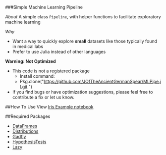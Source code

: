 ###Simple Machine Learning Pipeline

_About_
A simple class `Pipeline`, with helper functions to facilitate exploratory machine learning

_Why_

* Want a way to quickly explore __small__ datasets like those typically found in medical labs
* Prefer to use Julia instead of other languages



__Warning: Not Optimized__

* This code is not a registered package
  * Install command: 
  * Pkg.clone("https://github.com/JOfTheAncientGermanSpear/MLPipe.jl.git
")
* If you find bugs or have optimization suggestions, please feel free to contribute a fix or let us know.


##How To Use
View [Iris Example notebook](https://github.com/JOfTheAncientGermanSpear/MLPipe.jl/blob/master/Iris_Example.ipynb)


##Required Packages

* [DataFrames][1]
* [Distributions][2]
* [Gadfly][3]
* [HypothesisTests][4]
* [Lazy][5]


[1]: https://github.com/JuliaStats/DataFrames.jl
[2]: https://github.com/JuliaStats/Distributions.jl
[3]: https://github.com/dcjones/Gadfly.jl
[4]: https://github.com/JuliaStats/HypothesisTests.jl
[5]: https://github.com/MikeInnes/Lazy.jl

